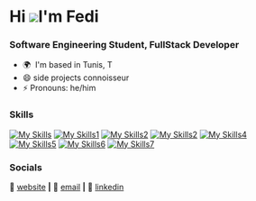 Hi ![](https://user-images.githubusercontent.com/18350557/176309783-0785949b-9127-417c-8b55-ab5a4333674e.gif)I'm Fedi
=====================================================================================================================================

### Software Engineering Student, FullStack Developer

* 🌍  I'm based in Tunis, T
* 😄  side projects connoisseur
* ⚡  Pronouns: he/him

### Skills

[![My Skills](https://skillicons.dev/icons?i=html,css,figma,tailwind,pug,react,vite&perline=7)](https://skillicons.dev)
[![My Skills1](https://skillicons.dev/icons?i=php,js,ts,java,py,c,cpp,cs&perline=8)](https://skillicons.dev)
[![My Skills2](https://skillicons.dev/icons?i=nodejs,npm&perline=2)](https://skillicons.dev)
[![My Skills2](https://skillicons.dev/icons?i=express,dotnet,symfony,nestjs,supabase,graphql,rabbitmq&perline=7)](https://skillicons.dev)
[![My Skills4](https://skillicons.dev/icons?i=postgres,mongodb,mysql,prisma&perline=4)](https://skillicons.dev)
[![My Skills5](https://skillicons.dev/icons?i=heroku,jest,postman,git,docker&perline=5)](https://skillicons.dev)
[![My Skills6](https://skillicons.dev/icons?i=sklearn,tensorflow,pytorch&perline=3)](https://skillicons.dev)
[![My Skills7](https://skillicons.dev/icons?i=vim,neovim,nginx,linux,arch&perline=5)](https://skillicons.dev)


### Socials

🏡 [website][website] **|** 
📰 [email][email] **|** 
👔 [linkedin][linkedin]


[banner]: https://raw.githubusercontent.com/Med-Fedi-Adel/Med-Fedi-Adel/main/Banner.png
[website]: https://fedis-trendy-site.webflow.io
[email]: fediadel987@gmail.com
[linkedin]: https://www.linkedin.com/in/mohamed-fedi-adel-866a5521b

